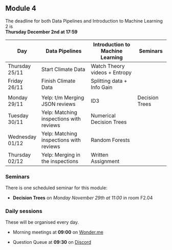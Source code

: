 
## Module 4

The deadline for both Data Pipelines and Introduction to Machine Learning 2 is<br>**Thursday December 2nd at 17:59**

| Day                | Data Pipelines               | Introduction to<br>Machine Learning | Seminars                    |
| ------------------ | ---------------------------- | ----------------------------------- | --------------------------- |
| Thursday<br>25/11  | Start Climate Data		    | Watch Theory videos + Entropy       |                             |
| Friday<br>26/11    | Finish Climate Data          | Splitting data + Info Gain          |                             |
|                    |                              |                                     |                             |
| Monday<br>29/11    | Yelp: t/m Merging JSON reviews | ID3                               | Decision Trees              |
| Tuesday<br>30/11   | Yelp: Matching inspections with reviews | Numerical Decision Trees |                             |
| Wednesday<br>01/12 | Yelp: Matching inspections with reviews | Random Forests           |                             |
| Thursday<br>02/12  | Yelp: Merging in the inspections | Written Assignment              |                             |

### Seminars

There is one scheduled seminar for this module:

* **Decision Trees** on *Monday November 29th at 11:00* in room F2.04

### Daily sessions

These will be organised every day.

* Morning meetings at **09:00** on [Wonder.me](https://www.wonder.me/r?id=c6cdcb4d-7901-44dc-9b9f-fe90898c22a5)

* Question Queue at **09:30** on [Discord](https://discord.gg/y9BVSck5z5)

